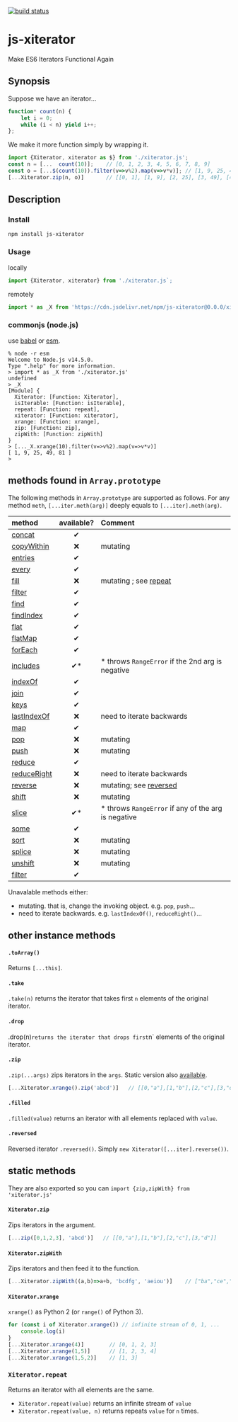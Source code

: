 [![build status](https://secure.travis-ci.org/dankogai/js-xiterator.png)](http://travis-ci.org/dankogai/js-xiterator)

# js-xiterator

Make ES6 Iterators Functional Again

## Synopsis

Suppose we have an iterator…

```javascript
function* count(n) {
    let i = 0;
    while (i < n) yield i++;
};
```

We make it more function simply by wrapping it.

```javascript
import {Xiterator, xiterator as $} from './xiterator.js';
const n = [...  count(10)];    // [0, 1, 2, 3, 4, 5, 6, 7, 8, 9]
const o = [...$(count(10)).filter(v=>v%2).map(v=>v*v)]; // [1, 9, 25, 49, 81]
[...Xiterator.zip(n, o)]       // [[0, 1], [1, 9], [2, 25], [3, 49], [4, 81]]
```

## Description

### Install

```shell
npm install js-xiterator
```

### Usage

locally

```javascript
import {Xiterator, xiterator} from './xiterator.js`;
```

remotely

```javascript
import * as _X from 'https://cdn.jsdelivr.net/npm/js-xiterator@0.0.0/xiterator.min.js';
```

### commonjs (node.js)

use [babel] or [esm].

[babel]: https://babeljs.io
[esm]: https://github.com/standard-things/esm

```shell
% node -r esm
Welcome to Node.js v14.5.0.
Type ".help" for more information.
> import * as _X from './xiterator.js'
undefined
> _X
[Module] {
  Xiterator: [Function: Xiterator],
  isIterable: [Function: isIterable],
  repeat: [Function: repeat],
  xiterator: [Function: xiterator],
  xrange: [Function: xrange],
  zip: [Function: zip],
  zipWith: [Function: zipWith]
}
> [..._X.xrange(10).filter(v=>v%2).map(v=>v*v)]
[ 1, 9, 25, 49, 81 ]
> 
```

## methods found in `Array.prototype`

The following methods in `Array.prototype` are supported as follows.   For any method `meth`, `[...iter.meth(arg)]` deeply equals to `[...iter].meth(arg)`.

| method        | available? | Comment |
|:--------------|:----:|:---------|
|[concat]       | ✔︎ |    |
|[copyWithin]   | ❌ | mutating |
|[entries]      | ✔︎ |   |
|[every]        | ✔︎ |   |
|[fill]         | ❌ | mutating ; see [repeat](#repeat) |
|[filter]       | ✔︎ |   |
|[find]         | ✔︎ |   |
|[findIndex]    | ✔︎ |   |
|[flat]         | ✔︎ |   |
|[flatMap]      | ✔︎ |   |
|[forEach]      | ✔︎ |   |
|[includes]     | ✔︎*| * throws `RangeError` if the 2nd arg is negative |
|[indexOf]      | ✔︎ |   |
|[join]         | ✔︎ |   |
|[keys]         | ✔︎ |   |
|[lastIndexOf]  | ❌ | need to iterate backwards |
|[map]          | ✔︎ |   |
|[pop]          | ❌ | mutating |
|[push]         | ❌ | mutating |
|[reduce]       | ✔︎ |   |
|[reduceRight]  | ❌ | need to iterate backwards |
|[reverse]      | ❌ | mutating; see [reversed](#reversed) |
|[shift]        | ❌ | mutating |
|[slice]        | ✔︎*| * throws `RangeError` if any of the arg is negative |
|[some]         | ✔︎ |   |
|[sort]         | ❌ | mutating |
|[splice]       | ❌ | mutating |
|[unshift]      | ❌ | mutating |
|[filter]       | ✔︎ |   |
Unavalable methods either:

* mutating.  that is, change the invoking object. e.g. `pop`, `push`…
* need to iterate backwards.  e.g. `lastIndexOf()`, `reduceRight()`…



[concat]: https://developer.mozilla.org/en-US/docs/Web/JavaScript/Reference/Global_Objects/Array/concat
[copyWithin]: https://developer.mozilla.org/en-US/docs/Web/JavaScript/Reference/Global_Objects/Array/copyWithin
[entries]: https://developer.mozilla.org/en-US/docs/Web/JavaScript/Reference/Global_Objects/Array/entries
[every]: https://developer.mozilla.org/en-US/docs/Web/JavaScript/Reference/Global_Objects/Array/every
[fill]: https://developer.mozilla.org/en-US/docs/Web/JavaScript/Reference/Global_Objects/Array/fill
[filter]: https://developer.mozilla.org/en-US/docs/Web/JavaScript/Reference/Global_Objects/Array/filter
[find]: https://developer.mozilla.org/en-US/docs/Web/JavaScript/Reference/Global_Objects/Array/find
[findIndex]: https://developer.mozilla.org/en-US/docs/Web/JavaScript/Reference/Global_Objects/Array/findIndex
[flat]: https://developer.mozilla.org/en-US/docs/Web/JavaScript/Reference/Global_Objects/Array/flat
[flatMap]: https://developer.mozilla.org/en-US/docs/Web/JavaScript/Reference/Global_Objects/Array/flatMap
[forEach]: https://developer.mozilla.org/en-US/docs/Web/JavaScript/Reference/Global_Objects/Array/forEach
[includes]: https://developer.mozilla.org/en-US/docs/Web/JavaScript/Reference/Global_Objects/Array/includes
[indexOf]: https://developer.mozilla.org/en-US/docs/Web/JavaScript/Reference/Global_Objects/Array/indexOf
[join]: https://developer.mozilla.org/en-US/docs/Web/JavaScript/Reference/Global_Objects/Array/join
[keys]: https://developer.mozilla.org/en-US/docs/Web/JavaScript/Reference/Global_Objects/Array/keys
[lastIndexOf]: https://developer.mozilla.org/en-US/docs/Web/JavaScript/Reference/Global_Objects/Array/lastIndexOf
[map]: https://developer.mozilla.org/en-US/docs/Web/JavaScript/Reference/Global_Objects/Array/map
[pop]: https://developer.mozilla.org/en-US/docs/Web/JavaScript/Reference/Global_Objects/Array/pop
[push]: https://developer.mozilla.org/en-US/docs/Web/JavaScript/Reference/Global_Objects/Array/push
[reduce]: https://developer.mozilla.org/en-US/docs/Web/JavaScript/Reference/Global_Objects/Array/reduce
[reduceRight]: https://developer.mozilla.org/en-US/docs/Web/JavaScript/Reference/Global_Objects/Array/reduceRight
[reverse]: https://developer.mozilla.org/en-US/docs/Web/JavaScript/Reference/Global_Objects/Array/reverse
[shift]: https://developer.mozilla.org/en-US/docs/Web/JavaScript/Reference/Global_Objects/Array/shift
[slice]: https://developer.mozilla.org/en-US/docs/Web/JavaScript/Reference/Global_Objects/Array/slice
[some]: https://developer.mozilla.org/en-US/docs/Web/JavaScript/Reference/Global_Objects/Array/some
[sort]: https://developer.mozilla.org/en-US/docs/Web/JavaScript/Reference/Global_Objects/Array/sort
[splice]: https://developer.mozilla.org/en-US/docs/Web/JavaScript/Reference/Global_Objects/Array/splice
[unshift]: https://developer.mozilla.org/en-US/docs/Web/JavaScript/Reference/Global_Objects/Array/unshift
[values]: https://developer.mozilla.org/en-US/docs/Web/JavaScript/Reference/Global_Objects/Array/values

## other instance methods

#### `.toArray()`

Returns `[...this]`.

#### `.take`

`.take(n)` returns the iterator that takes first `n` elements of the original iterator.

#### `.drop`

.drop(n)` returns the iterator that drops first `n` elements of the original iterator.

#### `.zip`

`.zip(...args)` zips iterators in the `args`. Static version also [available](#Xiteratorzip).

```javascript
[...Xiterator.xrange().zip('abcd')]   // [[0,"a"],[1,"b"],[2,"c"],[3,"d"]]
```

#### `.filled`

`.filled(value)` returns an iterator with all elements replaced with `value`.

#### `.reversed`

Reversed iterator `.reversed()`.  Simply  `new Xiterator([...iter].reverse())`.

## static methods

They are also exported so you can `import {zip,zipWith} from 'xiterator.js'`

#### `Xiterator.zip`

Zips iterators in the argument.

```javascript
[...zip([0,1,2,3], 'abcd')]   // [[0,"a"],[1,"b"],[2,"c"],[3,"d"]]
```

#### `Xiterator.zipWith`

Zips iterators and then feed it to the function.

```javascript
[...Xiterator.zipWith((a,b)=>a+b, 'bcdfg', 'aeiou')]    // ["ba","ce","di","fo","gu"]
```

#### `Xiterator.xrange`

`xrange()` as Python 2 (or `range()` of Python 3).

```javascript
for (const i of Xiterator.xrange()) // infinite stream of 0, 1, ...
    console.log(i)
}
[...Xiterator.xrange(4)]        // [0, 1, 2, 3]
[...Xiterator.xrange(1,5)]      // [1, 2, 3, 4]
[...Xiterator.xrange(1,5,2)]    // [1, 3] 
```

### `Xiterator.repeat`

Returns an iterator with all elements are the same.

* `Xiterator.repeat(value)` returns an infinite stream of `value`
* `Xiterator.repeat(value, n)` returns repeats `value` for `n` times.
